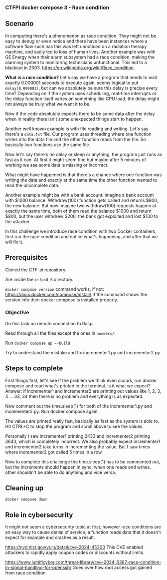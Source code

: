 ### CTFPI docker compose 3 - Race condition

## Scenario

In computing there's a phenomenon as race condition. They might not be easy to debug or even notice and there have been instances where a software flaw such has this was left unnoticed on a radiation therapy machine, and sadly led to loss of human lives. Another example was with GE Energy when their alarm subsystem had a race condition, making the alarming system to monitoring technicians unfunctional. This led to a blackout in 2003. https://en.wikipedia.org/wiki/Race_condition.

**What is a race condition?** Let's say we have a program that needs to wait exactly 0.000001 seconds to execute again, seems logical to put `delay(0.000001)`, but can we absolutely be sure this delay is precise every time? Depending on if the system uses scheduling, real-time interrupts or the delay function itself varies on something like CPU load, the delay might not always be truly what we want it to be.

Now if the code absolutely expects there to be some data after the delay when in reality there isn't some unexpected things start to happen.

Another well known example is with file reading and writing.
Let's say there's a `data.txt` file. Our program uses threading where one function writes into the data file and the other function reads from the file. So basically two functions use the same file. 

Now let's say there's no delay or sleep or anything, the program just runs as fast as it can. At first it might seem fine but maybe after 5 minutes of working we see some data is missing or incorrect.

What might have happened is that there's a chance where one function was writing the data and exactly at the same time the other function wanted to read the uncomplete data.

Another example might be with a bank account: imagine a bank account with $1000 balance. Withdraw(100) function gets called and returns $900, the new balance. But now imagine two withdraw(100) requests happen at exactly the same time, both of them read the balance $1000 and return $900, but the user withdrew $200, the bank got exploited and lost $100 to the attacker.

In this challenge we introduce race condition with two Docker containers, first run the race condition and notice what's happening, and after that we will fix it.

## Prerequisites

Cloned the CTF-pi repository.

Are inside the `ctfpi0_6` directory.

`docker compose version` command works, if not: https://docs.docker.com/compose/install/
If the command shows the version info then docker compose is installed properly.

### Objective

Do this task on  remote connection to Raspi.

Read through all the files except the ones in `answers/`.

Run `docker compose up --build`

Try to understand the mistake and fix incrementer1.py and incrementer2.py

## Steps to complete

First things first, let's see if the problem we think even occurs, run docker compose and read what's printed in the terminal. Is it what we expect? Answer: if incrementer1 and incrementer2 are printing out values like 1, 2, 3, 4 ... 33, 34 then there is no problem and everything is as expected.

Now comment out the time.sleep(1) for both of the incrementer1.py and incrementer2.py. Run docker compose again.

The values are printed really fast, basically as fast as the system is able to. Hit CTRL+C to stop the program and scroll above to see the values.

Personally I saw incrementer1 printing 2433 and incrementer2 printing 3643, which is completely incorrect. We also probably expect incrementer1 and incrementer2 take turns in incrementing the value. But I saw times where incrementer2 got called 5 times in a row.

Now to complete this challenge the time.sleep(1) has to be commented out, but the increments should happen in sync, when one reads and writes, other shouldn't be able to do anything and vice versa.


## Cleaning up

`docker compose down`

## Role in cybersecurity

It might not seem a cybersecurity topic at first, however race conditions are an easy way to cause denial of service, a function reads data that it doesn't expect for example and crashes as a result.

https://nvd.nist.gov/vuln/detail/cve-2024-45300 This CVE enabled attackers to rapidly apply coupon codes or discounts without limits.

https://www.lumificyber.com/threat-library/cve-2024-6387-race-condition-in-signal-handling-for-openssh/ Goes over how root access got gained from race condition.


